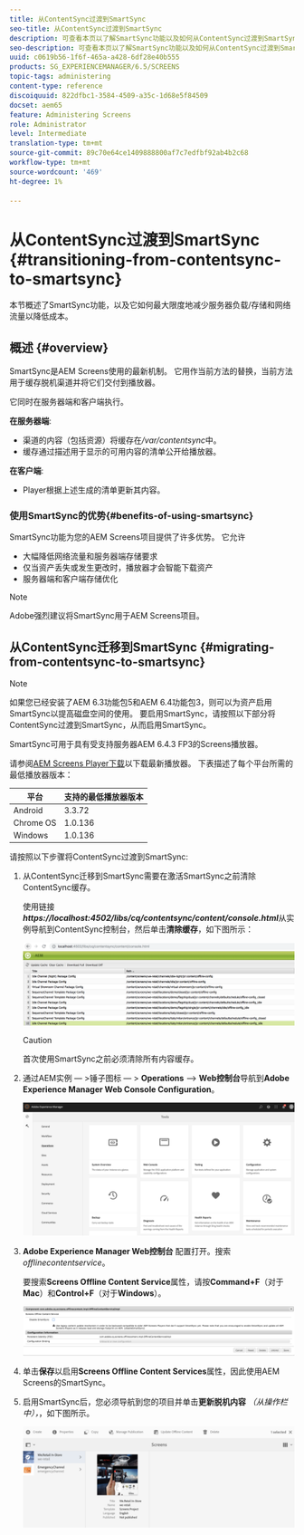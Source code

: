 ```yaml
---
title: 从ContentSync过渡到SmartSync
seo-title: 从ContentSync过渡到SmartSync
description: 可查看本页以了解SmartSync功能以及如何从ContentSync过渡到SmartSync。
seo-description: 可查看本页以了解SmartSync功能以及如何从ContentSync过渡到SmartSync。
uuid: c0619b56-1f6f-465a-a428-6df28e40b555
products: SG_EXPERIENCEMANAGER/6.5/SCREENS
topic-tags: administering
content-type: reference
discoiquuid: 822dfbc1-3584-4509-a35c-1d68e5f84509
docset: aem65
feature: Administering Screens
role: Administrator
level: Intermediate
translation-type: tm+mt
source-git-commit: 89c70e64ce1409888800af7c7edfbf92ab4b2c68
workflow-type: tm+mt
source-wordcount: '469'
ht-degree: 1%

---
```



# 从ContentSync过渡到SmartSync {#transitioning-from-contentsync-to-smartsync}

本节概述了SmartSync功能，以及它如何最大限度地减少服务器负载/存储和网络流量以降低成本。

## 概述 {#overview}

SmartSync是AEM Screens使用的最新机制。 它用作当前方法的替换，当前方法用于缓存脱机渠道并将它们交付到播放器。

它同时在服务器端和客户端执行。

**在服务器端**:

* 渠道的内容（包括资源）将缓存在&#x200B;*/var/contentsync*&#x200B;中。
* 缓存通过描述用于显示的可用内容的清单公开给播放器。

**在客户端**:

* Player根据上述生成的清单更新其内容。

### 使用SmartSync的优势{#benefits-of-using-smartsync}

SmartSync功能为您的AEM Screens项目提供了许多优势。 它允许

* 大幅降低网络流量和服务器端存储要求
* 仅当资产丢失或发生更改时，播放器才会智能下载资产
* 服务器端和客户端存储优化

>[!NOTE]
>
>Adobe强烈建议将SmartSync用于AEM Screens项目。

## 从ContentSync迁移到SmartSync {#migrating-from-contentsync-to-smartsync}

>[!NOTE]
>
>如果您已经安装了AEM 6.3功能包5和AEM 6.4功能包3，则可以为资产启用SmartSync以提高磁盘空间的使用。 要启用SmartSync，请按照以下部分将ContentSync过渡到SmartSync，从而启用SmartSync。
>
>SmartSync可用于具有受支持服务器AEM 6.4.3 FP3的Screens播放器。
>
>请参阅[AEM Screens Player下载](https://download.macromedia.com/screens/)以下载最新播放器。 下表描述了每个平台所需的最低播放器版本：

| **平台** | **支持的最低播放器版本** |
|---|---|
| Android | 3.3.72 |
| Chrome OS | 1.0.136 |
| Windows | 1.0.136 |

请按照以下步骤将ContentSync过渡到SmartSync:

1. 从ContentSync迁移到SmartSync需要在激活SmartSync之前清除ContentSync缓存。

   使用链接&#x200B;***https://localhost:4502/libs/cq/contentsync/content/console.html***&#x200B;从实例导航到ContentSync控制台，然后单击&#x200B;**清除缓存**，如下图所示：

   ![clear_contensync_cache](assets/clear_contesync_cache.png)

   >[!CAUTION]
   >
   >首次使用SmartSync之前必须清除所有内容缓存。

1. 通过AEM实例 — >锤子图标 — > **Operations** —> **Web控制台**&#x200B;导航到&#x200B;**Adobe Experience Manager Web Console Configuration**。

   ![screen_shot_2019-02-11at15339pm](assets/screen_shot_2019-02-11at15339pm.png)

1. **Adobe Experience Manager Web控制台** 配置打开。搜索&#x200B;*offlinecontentservice*。

   要搜索&#x200B;**Screens Offline Content Service**&#x200B;属性，请按&#x200B;**Command+F**（对于&#x200B;**Mac**）和&#x200B;**Control+F**（对于&#x200B;**Windows**）。

   ![screen_shot_2019-02-19at22643pm](assets/screen_shot_2019-02-19at22643pm.png)

1. 单击&#x200B;**保存**&#x200B;以启用&#x200B;**Screens Offline Content Services**&#x200B;属性，因此使用AEM Screens的SmartSync。
1. 启用SmartSync后，您必须导航到您的项目并单击&#x200B;**更新脱机内容** *（从操作栏中），*，如下图所示。

   ![screen_shot_2019-02-25at102605am](assets/screen_shot_2019-02-25at102605am.png)